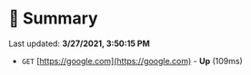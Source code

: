 # 📖 Summary
Last updated: **3/27/2021, 3:50:15 PM**

- `GET` [https://google.com](https://google.com) - **Up** (109ms)
